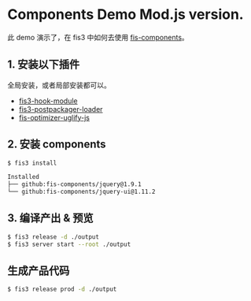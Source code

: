 Components Demo Mod.js version.
=======================================

此 demo 演示了，在 fis3 中如何去使用 [fis-components](https://github.com/fis-components/components)。

## 1. 安装以下插件
全局安装，或者局部安装都可以。

* [fis3-hook-module](https://github.com/fex-team/fis3-hook-module)
* [fis3-postpackager-loader](https://github.com/fex-team/fis3-postpackager-loader)
* [fis-optimizer-uglify-js](https://github.com/fex-team/fis-optimizer-uglify-js)

## 2. 安装 components

```bash
$ fis3 install

Installed
├── github:fis-components/jquery@1.9.1
└── github:fis-components/jquery-ui@1.11.2
```

## 3. 编译产出 & 预览

```bash
$ fis3 release -d ./output
$ fis3 server start --root ./output
```

## 生成产品代码

```bash
$ fis3 release prod -d ./output
```
